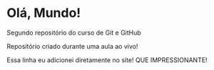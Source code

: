 # Olá, Mundo!
 Segundo repositório do curso de Git e GitHub

Repositório criado durante uma aula ao vivo!

Essa linha eu adicionei diretamente no site! QUE IMPRESSIONANTE!

